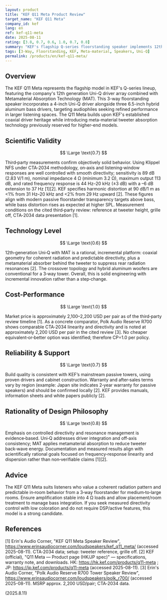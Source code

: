 ```yaml
---
layout: product
title: "KEF Q11 Meta Product Review"
target_name: "KEF Q11 Meta"
company_id: kef
lang: en
ref: kef-q11-meta
date: 2025-08-11
rating: [3.8, 0.7, 0.6, 1.0, 0.7, 0.8]
summary: "KEF's flagship Q-series floorstanding speaker implements 12th‑gen Uni‑Q with MAT and delivers solid, well‑controlled measured behavior and strong value where no cheaper equal‑or‑better option is verifiably available."
tags: [3-Way, Floorstanding, KEF, Meta-material, Speakers, Uni-Q]
permalink: /products/en/kef-q11-meta/
---
```

## Overview

The KEF Q11 Meta represents the flagship model in KEF's Q-series lineup, featuring the company's 12th generation Uni-Q driver array combined with Metamaterial Absorption Technology (MAT). This 3-way floorstanding speaker incorporates a 4-inch Uni-Q driver alongside three 6.5-inch hybrid aluminum bass drivers, targeting audiophiles seeking refined performance in larger listening spaces. The Q11 Meta builds upon KEF's established coaxial driver heritage while introducing meta-material tweeter absorption technology previously reserved for higher-end models.

## Scientific Validity

$$ \Large \text{0.7} $$

Third‑party measurements confirm objectively solid behavior. Using Klippel NFS under CTA‑2034 methodology, on‑axis and listening‑window responses are well controlled with smooth directivity; sensitivity is 89 dB (2.83 V/1 m), nominal impedance 4 Ω (minimum 3.2 Ω), maximum output 113 dB, and rated frequency response is 44 Hz–20 kHz (±3 dB) with a –6 dB extension to 37 Hz [1][2]. KEF specifies harmonic distortion at 90 dB/1 m as <1% from 31 Hz–20 kHz and <2% from 29 Hz upward [2]. These figures align with modern passive floorstander transparency targets above bass, while bass distortion rises as expected at higher SPL. Measurement conditions on the cited third‑party review: reference at tweeter height, grille off, CTA‑2034 data presentation [1].

## Technology Level

$$ \Large \text{0.6} $$

12th‑generation Uni‑Q with MAT is a rational, incremental platform: coaxial geometry for coherent radiation and predictable directivity, plus a metamaterial absorber behind the tweeter to suppress rear radiation resonances [2]. The crossover topology and hybrid aluminum woofers are conventional for a 3‑way tower. Overall, this is solid engineering with incremental innovation rather than a step‑change.

## Cost-Performance

$$ \Large \text{1.0} $$

Market price is approximately 2,100–2,200 USD per pair as of the third‑party review timeline [1]. As a concrete comparator, Polk Audio Reserve R700 shows comparable CTA‑2034 linearity and directivity and is noted at approximately 2,200 USD per pair in the cited review [3]. No cheaper equivalent‑or‑better option was identified; therefore CP=1.0 per policy.

## Reliability & Support

$$ \Large \text{0.7} $$

Build quality is consistent with KEF’s mainstream passive towers, using proven drivers and cabinet construction. Warranty and after‑sales terms vary by region (example: Japan site indicates 2‑year warranty for passive speakers) and should be confirmed locally [2]. KEF provides manuals, information sheets and white papers publicly [2].

## Rationality of Design Philosophy

$$ \Large \text{0.8} $$

Emphasis on controlled directivity and resonance management is evidence‑based. Uni‑Q addresses driver integration and off‑axis consistency; MAT applies metamaterial absorption to reduce tweeter back‑wave energy. Documentation and measured results align with scientifically rational goals focused on frequency‑response linearity and dispersion rather than non‑verifiable claims [1][2].

## Advice

The KEF Q11 Meta suits listeners who value a coherent radiation pattern and predictable in‑room behavior from a 3‑way floorstander for medium‑to‑large rooms. Ensure amplification stable into 4 Ω loads and allow placement/room treatment to manage bass integration. If you seek measured directivity control with low coloration and do not require DSP/active features, this model is a strong candidate.

## References

[1] Erin's Audio Corner, "KEF Q11 Meta Speaker Review", https://www.erinsaudiocorner.com/loudspeakers/kef_q11_meta/ (accessed 2025-08-11). CTA‑2034 data; setup: tweeter reference, grille off.
[2] KEF (official), "Q11 Meta — Product page (HK/JP spec)" — specifications, warranty note, and downloads. HK: https://hk.kef.com/products/q11-meta ; JP: https://jp.kef.com/products/q11-meta (accessed 2025-08-11).
[3] Erin's Audio Corner, "Polk Audio Reserve R700 Tower Speaker Review", https://www.erinsaudiocorner.com/loudspeakers/polk_r700/ (accessed 2025-08-11). MSRP approx. 2,200 USD/pair; CTA‑2034 data.

(2025.8.11)